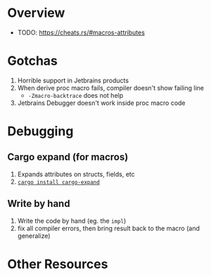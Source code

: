 # Overview

- TODO: https://cheats.rs/#macros-attributes

# Gotchas
1. Horrible support in Jetbrains products
1. When derive proc macro fails, compiler doesn't show failing line
    - `-Zmacro-backtrace` does not help
1. Jetbrains Debugger doesn't work inside proc macro code


# Debugging

## Cargo expand (for macros)
1. Expands attributes on structs, fields, etc
1. [`cargo install cargo-expand`](https://github.com/dtolnay/cargo-expand)


## Write by hand
1. Write the code by hand (eg. the `impl`)
1. fix all compiler errors, then bring result back to the macro (and generalize)


# Other Resources
